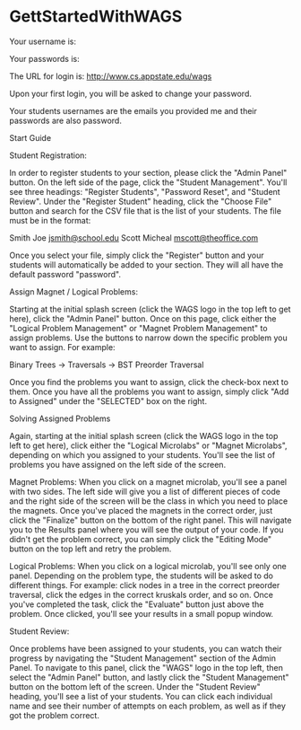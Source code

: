 # GettStartedWithWAGS

Your username is:    

Your passwords is:   

The URL for login is: http://www.cs.appstate.edu/wags

Upon your first login, you will be asked to change your password. 

Your students usernames are the emails you provided me and their passwords are also password. 

Start Guide

Student Registration:

In order to register students to your section, please click the "Admin Panel" button. On the left side of the page, click the "Student Management". You'll see three headings: "Register Students", "Password Reset", and "Student Review". Under the "Register Student" heading, click the "Choose File" button and search for the CSV file that is the list of your students. The file must be in the format: 

Smith	Joe	        jsmith@school.edu
Scott	Micheal	mscott@theoffice.com

Once you select your file, simply click the "Register" button and your students will automatically be added to your section. They will all have the default password "password". 

Assign Magnet / Logical Problems:

Starting at the initial splash screen (click the WAGS logo in the top left to get here), click the "Admin Panel" button. Once on this page, click either the "Logical Problem Management" or "Magnet Problem Management" to assign problems. Use the buttons to narrow down the specific problem you want to assign. For example: 

Binary Trees -> Traversals -> BST Preorder Traversal

Once you find the problems you want to assign, click the check-box next to them. Once you have all the problems you want to assign, simply click "Add to Assigned" under the "SELECTED" box on the right. 

Solving Assigned Problems

Again, starting at the initial splash screen (click the WAGS logo in the top left to get here), click either the "Logical Microlabs" or "Magnet Microlabs", depending on which you assigned to your students. You'll see the list of problems you have assigned on the left side of the screen. 

Magnet Problems: When you click on a magnet microlab, you'll see a panel with two sides. The left side will give you a list of different pieces of code and the right side of the screen will be the class in which you need to place the magnets. Once you've placed the magnets in the correct order, just click the "Finalize" button on the bottom of the right panel. This will navigate you to the Results panel where you will see the output of your code. If you didn't get the problem correct, you can simply click the "Editing Mode" button on the top left and retry the problem. 

Logical Problems: When you click on a logical microlab, you'll see only one panel. Depending on the problem type, the students will be asked to do different things. For example: click nodes in a tree in the correct preorder traversal, click the edges in the correct kruskals order, and so on. Once you've completed the task, click the "Evaluate" button just above the problem. Once clicked, you'll see your results in a small popup window. 

Student Review:

Once problems have been assigned to your students, you can watch their progress by navigating the "Student Management" section of the Admin Panel. To navigate to this panel, click the "WAGS" logo in the top left, then select the "Admin Panel" button, and lastly click the "Student Management" button on the bottom left of the screen. Under the "Student Review" heading, you'll see a list of your students. You can click each individual name and see their number of attempts on each problem, as well as if they got the problem correct.
